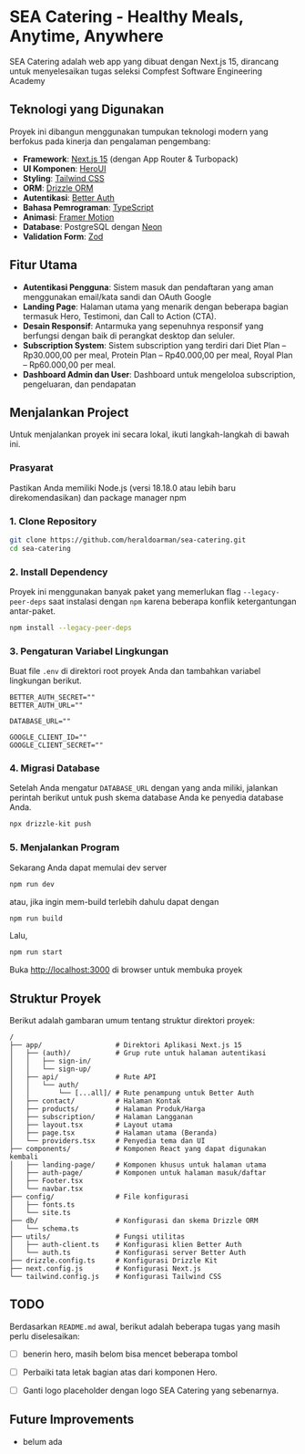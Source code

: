 # SEA Catering - Healthy Meals, Anytime, Anywhere

SEA Catering adalah web app yang dibuat dengan Next.js 15, dirancang untuk menyelesaikan tugas seleksi Compfest Software Engineering Academy

## Teknologi yang Digunakan

Proyek ini dibangun menggunakan tumpukan teknologi modern yang berfokus pada kinerja dan pengalaman pengembang:

  * **Framework**: [Next.js 15](https://nextjs.org/docs/getting-started) (dengan App Router & Turbopack)
  * **UI Komponen**: [HeroUI](https://heroui.com/)
  * **Styling**: [Tailwind CSS](https://tailwindcss.com/) 
  * **ORM**: [Drizzle ORM](https://orm.drizzle.team/) 
  * **Autentikasi**: [Better Auth](https://www.google.com/search?q=https://better-auth.dev/)
  * **Bahasa Pemrograman**: [TypeScript](https://www.typescriptlang.org/)
  * **Animasi**: [Framer Motion](https://www.framer.com/motion/) 
  * **Database**: PostgreSQL dengan [Neon](https://neon.com/)
  * **Validation Form**: [Zod](https://zod.dev/)

## Fitur Utama
  * **Autentikasi Pengguna**: Sistem masuk dan pendaftaran yang aman menggunakan email/kata sandi dan OAuth Google
  * **Landing Page**: Halaman utama yang menarik dengan beberapa bagian termasuk Hero, Testimoni, dan Call to Action (CTA).
  * **Desain Responsif**: Antarmuka yang sepenuhnya responsif yang berfungsi dengan baik di perangkat desktop dan seluler.
  * **Subscription System**: Sistem subscription yang terdiri dari Diet Plan – Rp30.000,00 per meal, Protein Plan – Rp40.000,00 per meal, Royal Plan – Rp60.000,00 per meal.
  * **Dashboard Admin dan User**: Dashboard untuk mengeloloa subscription, pengeluaran, dan pendapatan


## Menjalankan Project

Untuk menjalankan proyek ini secara lokal, ikuti langkah-langkah di bawah ini.

### Prasyarat

Pastikan Anda memiliki Node.js (versi 18.18.0 atau lebih baru direkomendasikan) dan package manager npm

### 1\. Clone Repository

```bash
git clone https://github.com/heraldoarman/sea-catering.git
cd sea-catering
```

### 2\. Install Dependency

Proyek ini menggunakan banyak paket yang memerlukan flag `--legacy-peer-deps` saat instalasi dengan `npm` karena beberapa konflik ketergantungan antar-paket.

```bash
npm install --legacy-peer-deps
```

### 3\. Pengaturan Variabel Lingkungan

Buat file `.env` di direktori root proyek Anda dan tambahkan variabel lingkungan berikut.

```env
BETTER_AUTH_SECRET=""
BETTER_AUTH_URL=""

DATABASE_URL=""

GOOGLE_CLIENT_ID=""
GOOGLE_CLIENT_SECRET=""
```

### 4\. Migrasi Database

Setelah Anda mengatur `DATABASE_URL` dengan yang anda miliki, jalankan perintah berikut untuk push skema database Anda ke penyedia database Anda.

```bash
npx drizzle-kit push
```

### 5\. Menjalankan Program

Sekarang Anda dapat memulai dev server

```bash
npm run dev
```

atau, jika ingin mem-build terlebih dahulu dapat dengan

```bash
npm run build
```
Lalu,
```bash
npm run start
```

Buka [http://localhost:3000](http://localhost:3000) di browser untuk membuka proyek

## Struktur Proyek

Berikut adalah gambaran umum tentang struktur direktori proyek:

```
/
├── app/                  # Direktori Aplikasi Next.js 15
│   ├── (auth)/           # Grup rute untuk halaman autentikasi
│   │   ├── sign-in/
│   │   └── sign-up/
│   ├── api/              # Rute API
│   │   └── auth/
│   │       └── [...all]/ # Rute penampung untuk Better Auth
│   ├── contact/          # Halaman Kontak
│   ├── products/         # Halaman Produk/Harga
│   ├── subscription/     # Halaman Langganan
│   ├── layout.tsx        # Layout utama
│   ├── page.tsx          # Halaman utama (Beranda)
│   └── providers.tsx     # Penyedia tema dan UI
├── components/           # Komponen React yang dapat digunakan kembali
│   ├── landing-page/     # Komponen khusus untuk halaman utama
│   ├── auth-page/        # Komponen untuk halaman masuk/daftar
│   ├── Footer.tsx
│   └── navbar.tsx
├── config/               # File konfigurasi
│   ├── fonts.ts
│   └── site.ts
├── db/                   # Konfigurasi dan skema Drizzle ORM
│   └── schema.ts
├── utils/                # Fungsi utilitas
│   ├── auth-client.ts    # Konfigurasi klien Better Auth
│   └── auth.ts           # Konfigurasi server Better Auth
├── drizzle.config.ts     # Konfigurasi Drizzle Kit
├── next.config.js        # Konfigurasi Next.js
└── tailwind.config.js    # Konfigurasi Tailwind CSS
```

## TODO

Berdasarkan `README.md` awal, berikut adalah beberapa tugas yang masih perlu diselesaikan:

  * [ ] benerin hero, masih belom bisa mencet beberapa tombol
  * [ ] Perbaiki tata letak bagian atas dari komponen Hero.
  * [ ] Ganti logo placeholder dengan logo SEA Catering yang sebenarnya.


## Future Improvements

- belum ada
